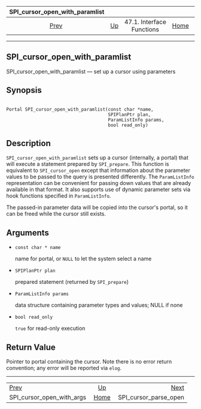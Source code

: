 <!--?xml version="1.0" encoding="UTF-8" standalone="no"?-->

|                    SPI\_cursor\_open\_with\_paramlist                   |                                                      |                           |                                                       |                                                                 |
| :---------------------------------------------------------------------: | :--------------------------------------------------- | :-----------------------: | ----------------------------------------------------: | --------------------------------------------------------------: |
| [Prev](spi-spi-cursor-open-with-args.html "SPI_cursor_open_with_args")  | [Up](spi-interface.html "47.1. Interface Functions") | 47.1. Interface Functions | [Home](index.html "PostgreSQL 17devel Documentation") |  [Next](spi-spi-cursor-parse-open.html "SPI_cursor_parse_open") |

***

[]()

## SPI\_cursor\_open\_with\_paramlist

SPI\_cursor\_open\_with\_paramlist — set up a cursor using parameters

## Synopsis

```

Portal SPI_cursor_open_with_paramlist(const char *name,
                                      SPIPlanPtr plan,
                                      ParamListInfo params,
                                      bool read_only)
```

## Description

`SPI_cursor_open_with_paramlist` sets up a cursor (internally, a portal) that will execute a statement prepared by `SPI_prepare`. This function is equivalent to `SPI_cursor_open` except that information about the parameter values to be passed to the query is presented differently. The `ParamListInfo` representation can be convenient for passing down values that are already available in that format. It also supports use of dynamic parameter sets via hook functions specified in `ParamListInfo`.

The passed-in parameter data will be copied into the cursor's portal, so it can be freed while the cursor still exists.

## Arguments

*   `const char * name`

    name for portal, or `NULL` to let the system select a name

*   `SPIPlanPtr plan`

    prepared statement (returned by `SPI_prepare`)

*   `ParamListInfo params`

    data structure containing parameter types and values; NULL if none

*   `bool read_only`

    `true` for read-only execution

## Return Value

Pointer to portal containing the cursor. Note there is no error return convention; any error will be reported via `elog`.

***

|                                                                         |                                                       |                                                                 |
| :---------------------------------------------------------------------- | :---------------------------------------------------: | --------------------------------------------------------------: |
| [Prev](spi-spi-cursor-open-with-args.html "SPI_cursor_open_with_args")  |  [Up](spi-interface.html "47.1. Interface Functions") |  [Next](spi-spi-cursor-parse-open.html "SPI_cursor_parse_open") |
| SPI\_cursor\_open\_with\_args                                           | [Home](index.html "PostgreSQL 17devel Documentation") |                                        SPI\_cursor\_parse\_open |
